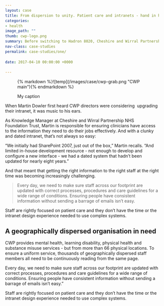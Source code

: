```yaml
---
layout: case
title: From dispersion to unity. Patient care and intranets - hand in hand
categories:
- health
image_path: ""
thumb: cwp-logo.png
summary: Before switching to Hadron 8020, Cheshire and Wirral Partnership NHS Foundation Trust were reliant on a dated intranet that required improvement and slowed staff down. Now, staff have access to the information they need at the touch of a button.
nav-class: case-studies
permalink: case-studies/one/

date: 2017-04-10 00:00:00 +0000

---
```


<figure>
{% markdown %}![temp](/images/case/cwp-grab.png "CWP main"){% endmarkdown %}
<p class="caption">My caption</p>
</figure>

When Martin Dowler first heard CWP directors were considering  upgrading their intranet, it was music to his ears.

As Knowledge Manager at Cheshire and Wirral Partnership NHS  Foundation Trust, Martin is responsible for ensuring clinicians  have access to the information they need to do their jobs effectively. And with a clunky and dated intranet, that’s not always so easy:

“We initially had SharePoint 2007, just out of the box,” Martin recalls. “And limited in-house development resource - not enough to develop and configure a new interface - we had a dated system that hadn’t been updated for nearly eight years.”

And that meant that getting the right information to the right staff at the right time was becoming increasingly challenging.

> Every day, we need to make sure staff across our footprint are updated with correct processes, procedures and care guidelines for a wide range of conditions. Ensuring people have consistent information without sending a barrage of emails isn’t easy.

Staff are rightly focused on patient care and they don’t have the time or the intranet design experience needed to use complex systems.

## A geographically dispersed organisation in need

CWP provides mental health, learning disability, physical health and substance misuse services - but from more than 66 physical locations. To ensure a uniform service, thousands of geographically dispersed staff members all need to be continuously reading from the same page.


Every day, we need to make sure staff across our footprint are updated with correct processes, procedures and care guidelines for a wide range of conditions. Ensuring people have consistent information without sending a barrage of emails isn’t easy.”

Staff are rightly focused on patient care and they don’t have the time or the intranet design experience needed to use complex systems.